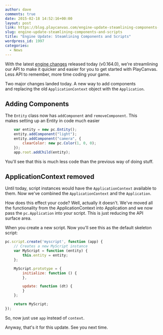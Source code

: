 ```yaml
---
author: dave
comments: true
date: 2015-02-18 14:52:16+00:00
layout: post
link: https://blog.playcanvas.com/engine-update-steamlining-components-and-scripts/
slug: engine-update-steamlining-components-and-scripts
title: "Engine Update: Steamlining Components and Scripts"
wordpress_id: 1997
categories:
  - News
---
```


With the latest [engine changes](https://github.com/playcanvas/engine/commit/f3c165d2abcf3b58dca1535884115d9e9c20dcc6) released today (v0.164.0), we're streamlining our API to make it quicker and easier for you to get started with PlayCanvas. Less API to remember, more time coding your game.

Two major changes landed today. A new way to add components and replacing the old `ApplicationContext` object with the `Application`.

## Adding Components

The `Entity` class now has `addComponent` and `removeComponent`. This makes setting up an Entity in code much easier

```javascript
    var entity = new pc.Entity();
    entity.addComponent("light");
    entity.addComponent("camera", {
        clearColor: new pc.Color(1, 0, 0);
    });
    app.root.addChild(entity);
```

You'll see that this is much less code than the previous way of doing stuff.

## ApplicationContext removed

Until today, script instances would have the `ApplicationContext` available to them. Now we've combined the `ApplicationContext` and the `Application`.

How does this effect your code? Well, actually it doesn't. We've moved all the functionality from the ApplicationContext into Application and we now pass the `pc.Application` into your script. This is just reducing the API surface area.

When you create a new script. Now you'll see this as the default skeleton script:

```javascript
pc.script.create('myscript', function (app) {
    // Creates a new MyScript instance
    var MyScript = function (entity) {
        this.entity = entity;
    };

    MyScript.prototype = {
        initialize: function () {
        },

        update: function (dt) {
        }
    };

    return MyScript;
});
```

So, now just use `app` instead of `context`.

Anyway, that's it for this update. See you next time.

